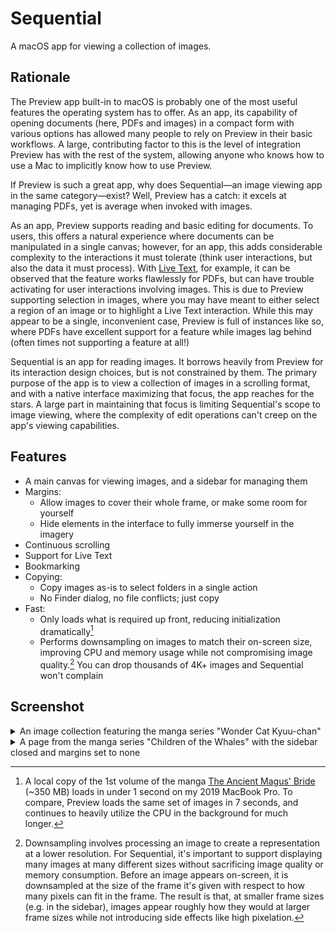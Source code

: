 # Sequential

A macOS app for viewing a collection of images.

## Rationale

The Preview app built-in to macOS is probably one of the most useful features the operating system has to offer. As an app, its capability of opening documents (here, PDFs and images) in a compact form with various options has allowed many people to rely on Preview in their basic workflows. A large, contributing factor to this is the level of integration Preview has with the rest of the system, allowing anyone who knows how to use a Mac to implicitly know how to use Preview.

If Preview is such a great app, why does Sequential—an image viewing app in the same category—exist? Well, Preview has a catch: it excels at managing PDFs, yet is average when invoked with images.

As an app, Preview supports reading and basic editing for documents. To users, this offers a natural experience where documents can be manipulated in a single canvas; however, for an app, this adds considerable complexity to the interactions it must tolerate (think user interactions, but also the data it must process). With [Live Text][live-text], for example, it can be observed that the feature works flawlessly for PDFs, but can have trouble activating for user interactions involving images. This is due to Preview supporting selection in images, where you may have meant to either select a region of an image or to highlight a Live Text interaction. While this may appear to be a single, inconvenient case, Preview is full of instances like so, where PDFs have excellent support for a feature while images lag behind (often times not supporting a feature at all!)

Sequential is an app for reading images. It borrows heavily from Preview for its interaction design choices, but is not constrained by them. The primary purpose of the app is to view a collection of images in a scrolling format, and with a native interface maximizing that focus, the app reaches for the stars. A large part in maintaining that focus is limiting Sequential's scope to image viewing, where the complexity of edit operations can't creep on the app's viewing capabilities.

## Features

- A main canvas for viewing images, and a sidebar for managing them
- Margins:
  - Allow images to cover their whole frame, or make some room for yourself
  - Hide elements in the interface to fully immerse yourself in the imagery
- Continuous scrolling
- Support for Live Text
- Bookmarking
- Copying:
  - Copy images as-is to select folders in a single action
  - No Finder dialog, no file conflicts; just copy
- Fast:
  - Only loads what is required up front, reducing initialization dramatically[^1]
  - Performs downsampling on images to match their on-screen size, improving CPU and memory usage while not compromising image quality.[^2] You can drop thousands of 4K+ images and Sequential won't complain

## Screenshot

<details>
  <summary>An image collection featuring the manga series "Wonder Cat Kyuu-chan"</summary>
  
  <img src="Documentation/Screenshots/Wonder Cat Kyuu-chan.png" alt="The app showcasing the main canvas with one image, and a sidebar with three images. The toolbar contains the title of the current image, a button for configuring image visual effects, and a toggle for the Live Text icon. At the bottom of the sidebar is a tab for listing bookmarked images.">
</details>

<details>
  <summary>A page from the manga series "Children of the Whales" with the sidebar closed and margins set to none</summary>

  <img src="Documentation/Screenshots/Children of the Whales.png" alt="The app showcasing the visible frame of a page from Children of the Whales (volume 18, chapter 73, page 5). The sidebar is closed, so only the toolbar and image featuring the work are present, with the image extending to cover the full width.">
</details>

[^1]: A local copy of the 1st volume of the manga [The Ancient Magus' Bride][the-ancient-magus-bride] (~350 MB) loads in under 1 second on my 2019 MacBook Pro. To compare, Preview loads the same set of images in 7 seconds, and continues to heavily utilize the CPU in the background for much longer.
[^2]: Downsampling involves processing an image to create a representation at a lower resolution. For Sequential, it's important to support displaying many images at many different sizes without sacrificing image quality or memory consumption. Before an image appears on-screen, it is downsampled at the size of the frame it's given with respect to how many pixels can fit in the frame. The result is that, at smaller frame sizes (e.g. in the sidebar), images appear roughly how they would at larger frame sizes while not introducing side effects like high pixelation.

[live-text]: https://support.apple.com/guide/preview/interact-with-text-in-a-photo-prvw625a5b2c/mac
[the-ancient-magus-bride]: https://en.wikipedia.org/wiki/The_Ancient_Magus%27_Bride
